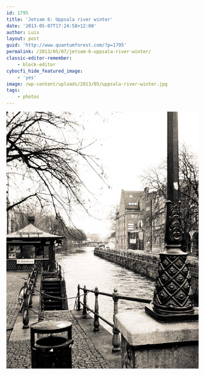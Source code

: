 ```yaml
---
id: 1795
title: 'Jetsam 6: Uppsala river winter'
date: '2013-05-07T17:24:58+12:00'
author: Luis
layout: post
guid: 'http://www.quantumforest.com/?p=1795'
permalink: /2013/05/07/jetsam-6-uppsala-river-winter/
classic-editor-remember:
    - block-editor
cybocfi_hide_featured_image:
    - 'yes'
image: /wp-content/uploads/2013/05/uppsala-river-winter.jpg
tags:
    - photos
---
```


![Snowless December in Uppsala.](/assets/images/uppsala-river-winter.jpg)